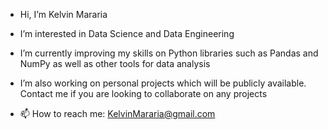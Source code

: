 - Hi, I’m Kelvin Mararia
- I’m interested in Data Science and Data Engineering
- I’m currently improving my skills on Python libraries such as Pandas and NumPy as well as other tools for data analysis
- I’m also working on personal projects which will be publicly available. Contact me if you are looking to collaborate on any projects




- 📫 How to reach me: KelvinMararia@gmail.com

<!---
KelvinMararia/KelvinMararia is a ✨ special ✨ repository because its `README.md` (this file) appears on your GitHub profile.
You can click the Preview link to take a look at your changes.
--->
